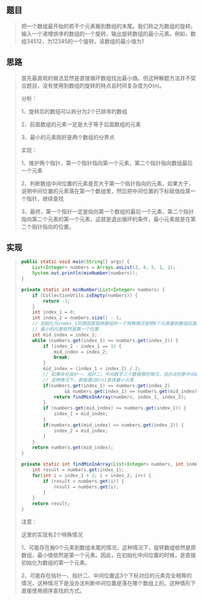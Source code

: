 ## 题目

> 把一个数组最开始的若干个元素搬到数组的末尾。我们称之为数组的旋转。输入一个递增排序的数组的一个旋转，输出旋转数组的最小元素。例如，数组34512，为12345的一个旋转，该数组的最小值为1

## 思路

> 首先最直观的做法显然是直接循环数组找出最小值。但这种解题方法并不契合题目，没有使用到数组的旋转的特点且时间复杂度为O(n)。
>
> 分析：
>
> 1、旋转后的数组可以拆分为2个已排序的数组
>
> 2、前面数组的元素一定是大于等于后面数组的元素
>
> 3、最小的元素刚好是两个数组的分界点
>
> 实现：
>
> 1、维护两个指针，第一个指针指向第一个元素，第二个指针指向数组最后一个元素
>
> 2、判断数组中间位置的元素是否大于第一个指针指向的元素，如果大于，说明中间位置的元素落在第一个数组里，然后把中间位置的下标赋值给第一个指针，继续查找
>
> 3、最终，第一个指针一定是指向第一个数组的最后一个元素，第二个指针指向第二个元素的第一个元素，这就是退出循环的条件，最小元素就是在第二个指针指向的位置。

## 实现

> ```java
> public static void main(String[] args) {
>     List<Integer> numbers = Arrays.asList(3, 4, 5, 1, 2);
>     System.out.println(minNumber(numbers));
> }
> 
> private static int minNumber(List<Integer> numbers) {
>     if (CollectionUtils.isEmpty(numbers)) {
>         return -1;
>     }
>     int index_1 = 0;
>     int index_2 = numbers.size() - 1;
>     // 初始化为index_1的原因是旋转数组的一个特殊情况是把0个元素搬到数组后面，这将导致旋转后的数组依旧是原数组本身。
>     // 最小的元素依然是第一个位置
>     int mid_index = index_1;
>     while (numbers.get(index_1) >= numbers.get(index_2)) {
>         if (index_2 - index_1 == 1) {
>             mid_index = index_2;
>             break;
>         }
>         mid_index = (index_1 + index_2) / 2;
>         // 如果存在指针一、指针二、中间数字三个数相等的情况，没办法判断中间数字是落在第一个数组还是第二个数组
>         // 这种情况下，直接通过O(n)查找最小元素
>         if(numbers.get(index_1) == numbers.get(index_2)
>                 && numbers.get(index_1) == numbers.get(mid_index)) {
>             return findMinInArray(numbers, index_1, index_2);
>         }
>         if (numbers.get(mid_index) >= numbers.get(index_1)) {
>             index_1 = mid_index;
>         }
>         if(numbers.get(mid_index) <= numbers.get(index_2)) {
>             index_2 = mid_index;
>         }
>     }
>     return numbers.get(mid_index);
> }
> 
> private static int findMinInArray(List<Integer> numbers, int index_1, int index_2) {
>     int result = numbers.get(index_1);
>     for(int i = index_1 + 1; i < index_2; i++) {
>         if (result > numbers.get(i)) {
>             result = numbers.get(i);
>         }
>     }
>     return result;
> }
> ```
>
> 注意：
>
> 这里的实现有2个特殊情况
>
> 1、可能存在搬0个元素到数组末尾的情况，这种情况下，旋转数组依然是原数组，最小值依然是第一个元素。因此，在初始化中间位置的时候，是直接初始化为数组的第一个元素。
>
> 2、可能存在指针一、指针二、中间位置这3个下标对应的元素完全相等的情况，这种情况下是没办法判断中间位置是落在哪个数组上的。这种情形下直接使用顺序查找的方式。